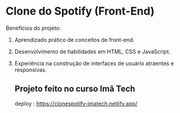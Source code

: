 # Clone do Spotify (Front-End)

Benefícios do projeto:

1. Aprendizado prático de conceitos de front-end.
2. Desenvolvimento de habilidades em HTML, CSS e JavaScript.
3. Experiência na construção de interfaces de usuário atraentes e responsivas.

   ## Projeto feito no curso Imã Tech

   deploy : https://clonespotify-imatech.netlify.app/
